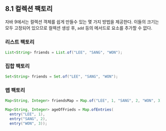 ## 8.1 컬렉션 팩토리
자바 9에서는 컬렉션 객체를 쉽게 만들수 있는 몇 가지 방법을 제공한다. 이들의 크기는 모두 고정되어 있으므로 컬렉션 생성 후, `add` 등의 메서드로 요소를 추가할 수 없다.

### 리스트 팩토리
```Java
List<String> friends = List.of("LEE", "SANG", "WON");
```
### 집합 팩토리
```Java
Set<String> friends = Set.of("LEE", "SANG", "WON");
```
### 맵 팩토리
```Java
Map<String, Integer> friendsMap = Map.of("LEE", 1, "SANG", 2, "WON", 3);
```
```Java
Map<String, Integer> ageOfFrieds = Map.ofEntries(
  entry("LEE", 1),
  entry("SANG", 2),
  entry("WON", 3));
```
